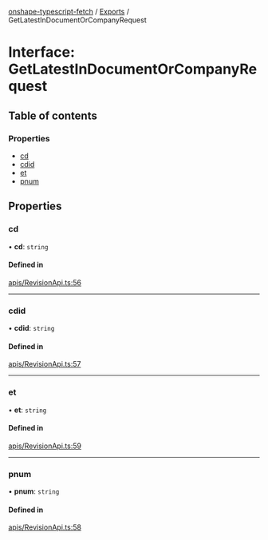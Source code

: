[onshape-typescript-fetch](../README.md) / [Exports](../modules.md) / GetLatestInDocumentOrCompanyRequest

# Interface: GetLatestInDocumentOrCompanyRequest

## Table of contents

### Properties

- [cd](GetLatestInDocumentOrCompanyRequest.md#cd)
- [cdid](GetLatestInDocumentOrCompanyRequest.md#cdid)
- [et](GetLatestInDocumentOrCompanyRequest.md#et)
- [pnum](GetLatestInDocumentOrCompanyRequest.md#pnum)

## Properties

### cd

• **cd**: `string`

#### Defined in

[apis/RevisionApi.ts:56](https://github.com/toebes/onshape-typescript-fetch/blob/3e11ae1/apis/RevisionApi.ts#L56)

___

### cdid

• **cdid**: `string`

#### Defined in

[apis/RevisionApi.ts:57](https://github.com/toebes/onshape-typescript-fetch/blob/3e11ae1/apis/RevisionApi.ts#L57)

___

### et

• **et**: `string`

#### Defined in

[apis/RevisionApi.ts:59](https://github.com/toebes/onshape-typescript-fetch/blob/3e11ae1/apis/RevisionApi.ts#L59)

___

### pnum

• **pnum**: `string`

#### Defined in

[apis/RevisionApi.ts:58](https://github.com/toebes/onshape-typescript-fetch/blob/3e11ae1/apis/RevisionApi.ts#L58)
